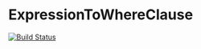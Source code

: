 # ExpressionToWhereClause
[![Build Status](https://zhurongbo.visualstudio.com/Normal/_apis/build/status/ETWC%20CI?branchName=master)](https://zhurongbo.visualstudio.com/Normal/_build/latest?definitionId=8?branchName=master)
